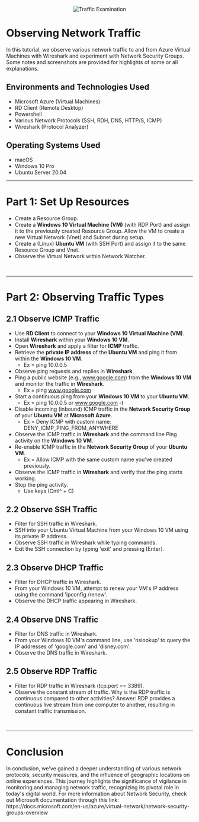 <p align="center">
<img src="https://i.imgur.com/Ua7udoS.png" alt="Traffic Examination"/>
</p>

<h1>Observing Network Traffic</h1>
In this tutorial, we observe various network traffic to and from Azure Virtual Machines with Wireshark and experiment with Network Security Groups. Some notes and screenshots are provided for highlights of some or all explanations.

<h2>Environments and Technologies Used</h2>

- Microsoft Azure (Virtual Machines)
- RD Client (Remote Desktop)
- Powershell
- Various Network Protocols (SSH, RDH, DNS, HTTP/S, ICMP)
- Wireshark (Protocol Analyzer)

<h2>Operating Systems Used </h2>

- macOS
- Windows 10 Pro
- Ubuntu Server 20.04

-----

<h1>Part 1: Set Up Resources</h1>

- Create a Resource Group.
- Create a **Windows 10 Virtual Machine (VM)** (with RDP Port) and assign it to the previously created Resource Group. Allow the VM to create a new Virtual Network (Vnet) and Subnet during setup.
- Create a (Linux) **Ubuntu VM** (with SSH Port) and assign it to the same Resource Group and Vnet.
- Observe the Virtual Network within Network Watcher.

</br>

-----

<h1>Part 2: Observing Traffic Types</h1>

<h2>2.1 Observe ICMP Traffic</h2>

- Use **RD Client** to connect to your **Windows 10 Virtual Machine (VM)**.
- Install **Wireshark** within your **Windows 10 VM**.
- Open **Wireshark** and apply a filter for **ICMP** traffic.
- Retrieve the **private IP address** of the **Ubuntu VM** and ping it from within the **Windows 10 VM**.
    - Ex = ping 10.0.0.5
- Observe ping requests and replies in **Wireshark**.
- Ping a public website (e.g., www.google.com) from the **Windows 10 VM** and monitor the traffic in **Wireshark**.
    - Ex = ping www.google.com
- Start a continuous ping from your **Windows 10 VM** to your **Ubuntu VM**.
    - Ex = ping 10.0.0.5 or www.google.com -t
- Disable incoming (inbound) ICMP traffic in the **Network Security Group** of your **Ubuntu VM** at **Microsoft Azure**.
    - Ex = Deny ICMP with custom name: DENY_ICMP_PING_FROM_ANYWHERE
- Observe the ICMP traffic in **Wireshark** and the command line Ping activity on the **Windows 10 VM**.
- Re-enable ICMP traffic in the **Network Security Group** of your **Ubuntu VM**.
    - Ex = Allow ICMP with the same custom name you've created previously.
- Observe the ICMP traffic in **Wireshark** and verify that the ping starts working.
- Stop the ping activity.
    - Use keys (Cntl^ + C)

<h2>2.2 Observe SSH Traffic</h2>

- Filter for SSH traffic in Wireshark.
- SSH into your Ubuntu Virtual Machine from your Windows 10 VM using its private IP address.
- Observe SSH traffic in Wireshark while typing commands.
- Exit the SSH connection by typing 'exit' and pressing [Enter].


<h2>2.3 Observe DHCP Traffic</h2>

- Filter for DHCP traffic in Wireshark.
- From your Windows 10 VM, attempt to renew your VM's IP address using the command 'ipconfig /renew'.
- Observe the DHCP traffic appearing in Wireshark.

<h2>2.4 Observe DNS Traffic</h2>

- Filter for DNS traffic in Wireshark.
- From your Windows 10 VM's command line, use 'nslookup' to query the IP addresses of 'google.com' and 'disney.com'.
- Observe the DNS traffic in Wireshark.

<h2>2.5 Observe RDP Traffic</h2>

- Filter for RDP traffic in Wireshark (tcp.port == 3389).
- Observe the constant stream of traffic. Why is the RDP traffic is continuous compared to other activities? Answer: RDP provides a continuous live stream from one computer to another, resulting in constant traffic transmission.

</br>

-----
<h1>Conclusion</h1>
In conclusion, we've gained a deeper understanding of various network protocols, security measures, and the influence of geographic locations on online experiences. This journey highlights the significance of vigilance in monitoring and managing network traffic, recognizing its pivotal role in today's digital world. For more information about Network Security, check out Microsoft documentation through this link: https://docs.microsoft.com/en-us/azure/virtual-network/network-security-groups-overview
